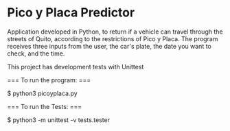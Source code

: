 # Pico y Placa Predictor

Application developed in Python, to return if a vehicle can travel through the streets of Quito, according to the restrictions of Pico y Placa.
The program receives three inputs from the user, the car's plate, the date you want to check, and the time.

This project has development tests with Unittest


=== To run the program: ===

$ python3 picoyplaca.py

=== To run the Tests: ===

$ python3 -m unittest -v tests.tester